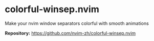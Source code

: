 # colorful-winsep.nvim

Make your nvim window separators colorful with smooth animations

**Repository:** <https://github.com/nvim-zh/colorful-winsep.nvim>
